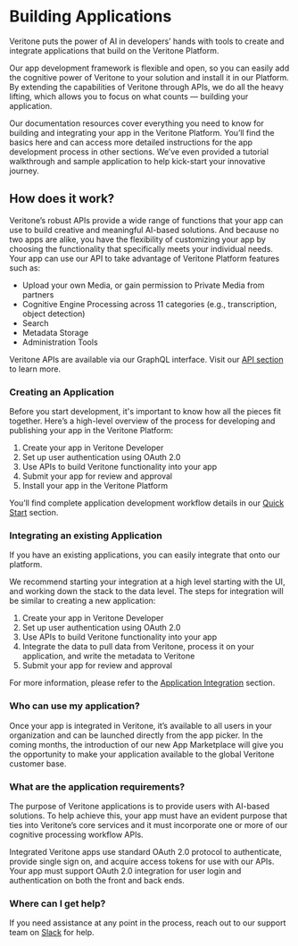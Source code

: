 # Building Applications

Veritone puts the power of AI in developers’ hands with tools to create and integrate applications that build on the Veritone Platform.

Our app development framework is flexible and open, so you can easily add the cognitive power of Veritone to your solution and install it in our Platform. By extending the capabilities of Veritone through APIs, we do all the heavy lifting, which allows you to focus on what counts — building your application.

Our documentation resources cover everything you need to know for building and integrating your app in the Veritone Platform. You’ll find the basics here and can access more detailed instructions for the app development process in other sections. We’ve even provided a tutorial walkthrough and sample application to help kick-start your innovative journey.

## How does it work? <!-- {docsify-ignore} -->

Veritone’s robust APIs provide a wide range of functions that your app can use to build creative and meaningful AI-based solutions. And because no two apps are alike, you have the flexibility of customizing your app by choosing the functionality that specifically meets your individual needs. Your app can use our API to take advantage of Veritone Platform features such as:

- Upload your own Media, or gain permission to Private Media from partners
- Cognitive Engine Processing across 11 categories (e.g., transcription, object detection)
- Search
- Metadata Storage
- Administration Tools

Veritone APIs are available via our GraphQL interface. Visit our [API section](/apis/) to learn more.

### Creating an Application

Before you start development, it's important to know how all the pieces fit together. Here’s a high-level overview of the process for developing and publishing your app in the Veritone Platform:

1. Create your app in Veritone Developer
2. Set up user authentication using OAuth 2.0
3. Use APIs to build Veritone functionality into your app
4. Submit your app for review and approval
5. Install your app in the Veritone Platform

You’ll find complete application development workflow details in our [Quick Start](/developer/applications/quick-start/) section.

### Integrating an existing Application

If you have an existing applications, you can easily integrate that onto our platform.

We recommend starting your integration at a high level starting with the UI, and working down the stack to the data level. The steps for integration will be similar to creating a new application:

1. Create your app in Veritone Developer
2. Set up user authentication using OAuth 2.0
3. Use APIs to build Veritone functionality into your app
4. Integrate the data to pull data from Veritone, process it on your application, and write the metadata to Veritone
5. Submit your app for review and approval

For more information, please refer to the [Application Integration](/developer/applications/integration/) section.

### Who can use my application?

Once your app is integrated in Veritone, it’s available to all users in your organization and can be launched directly from the app picker. In the coming months, the introduction of our new App Marketplace will give you the opportunity to make your application available to the global Veritone customer base.

### What are the application requirements?

The purpose of Veritone applications is to provide users with AI-based solutions. To help achieve this, your app must have an evident purpose that ties into Veritone’s core services and it must incorporate one or more of our cognitive processing workflow APIs.

Integrated Veritone apps use standard OAuth 2.0 protocol to authenticate, provide single sign on, and acquire access tokens for use with our APIs. Your app must support OAuth 2.0 integration for user login and authentication on both the front and back ends.

### Where can I get help?

If you need assistance at any point in the process, reach out to our support team on [Slack](https://veritonedev.slack.com) for help.
